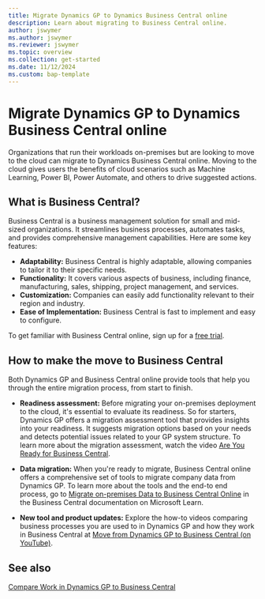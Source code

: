 ```yaml
---
title: Migrate Dynamics GP to Dynamics Business Central online
description: Learn about migrating to Business Central online.
author: jswymer
ms.author: jswymer
ms.reviewer: jswymer
ms.topic: overview 
ms.collection: get-started 
ms.date: 11/12/2024
ms.custom: bap-template 
---
```

# Migrate Dynamics GP to Dynamics Business Central online

Organizations that run their workloads on-premises but are looking to move to the cloud can migrate to Dynamics Business Central online. Moving to the cloud gives users the benefits of cloud scenarios such as Machine Learning, Power BI, Power Automate, and others to drive suggested actions.  

## What is Business Central?

Business Central is a business management solution for small and mid-sized organizations. It streamlines business processes, automates tasks, and provides comprehensive management capabilities. Here are some key features:

- **Adaptability:** Business Central is highly adaptable, allowing companies to tailor it to their specific needs.
- **Functionality:** It covers various aspects of business, including finance, manufacturing, sales, shipping, project management, and services.
- **Customization:** Companies can easily add functionality relevant to their region and industry.
- **Ease of Implementation:** Business Central is fast to implement and easy to configure.

To get familiar with Business Central online, sign up for a [free trial](/dynamics365/business-central/trial-signup).

## How to make the move to Business Central

Both Dynamics GP and Business Central online provide tools that help you through the entire migration process, from start to finish.

- **Readiness assessment:** Before migrating your on-premises deployment to the cloud, it's essential to evaluate its readiness. So for starters, Dynamics GP offers a migration assessment tool that provides insights into your readiness. It suggests migration options based on your needs and detects potential issues related to your GP system structure. To learn more about the migration assessment, watch the video [Are You Ready for Business Central](https://www.youtube.com/watch?v=r2gNgQrCgoo&list=PLcakwueIHoT9yVFOV6_BXMVeodPq3lt3o&index=15).

- **Data migration:** When you're ready to migrate, Business Central online offers a comprehensive set of tools to migrate company data from Dynamics GP. To learn more about the tools and the end-to end process, go to [Migrate on-premises Data to Business Central Online](/dynamics365/business-central/dev-itpro/administration/migrate-gp-overview) in the Business Central documentation on Microsoft Learn.

- **New tool and product updates:** Explore the how-to videos comparing business processes you are used to in Dynamics GP and how they work in Business Central at [Move from Dynamics GP to Business Central (on YouTube)](https://www.youtube.com/playlist?list=PL1FESh9FqyhQIVH-Tu2RdAAG13gcZ-a9B).

## See also

[Compare Work in Dynamics GP to Business Central](migrate-gp-bc.md)
